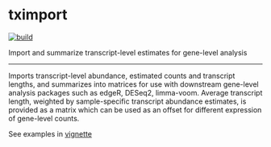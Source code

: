 # tximport

[![build](https://travis-ci.org/mikelove/tximport.svg?branch=master)](https://travis-ci.org/mikelove/tximport)

Import and summarize transcript-level estimates for gene-level analysis

---

Imports transcript-level abundance, estimated counts and 
transcript lengths, and summarizes into matrices for use with downstream
gene-level analysis packages such as edgeR, DESeq2, limma-voom. 
Average transcript length, weighted by 
sample-specific transcript abundance estimates, is provided as a matrix
which can be used as an offset for different expression of 
gene-level counts.

See examples in [vignette](https://github.com/mikelove/tximport/blob/master/vignettes/tximport.md)

